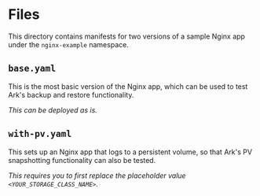 # Files

This directory contains manifests for two versions of a sample Nginx app under the `nginx-example` namespace.

## `base.yaml`

This is the most basic version of the Nginx app, which can be used to test Ark's backup and restore functionality.

*This can be deployed as is.*

## `with-pv.yaml`

This sets up an Nginx app that logs to a persistent volume, so that Ark's PV snapshotting functionality can also be tested.

*This requires you to first replace the placeholder value `<YOUR_STORAGE_CLASS_NAME>`.*
